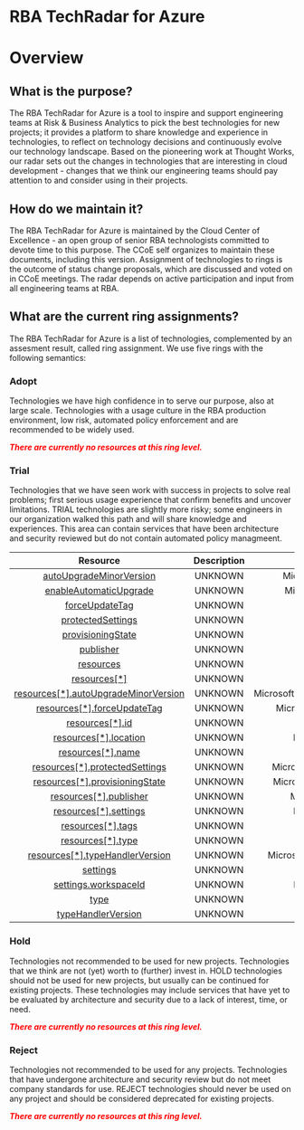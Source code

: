 
RBA TechRadar for Azure
=======================

# Overview

## What is the purpose?


The RBA TechRadar for Azure is a tool to inspire and support engineering teams at Risk & Business Analytics to pick the best technologies for new projects; it provides a platform to share knowledge and experience in technologies, to reflect on technology decisions and continuously evolve our technology landscape.  Based on the pioneering work at Thought Works, our radar sets out the changes in technologies that are interesting in cloud development - changes that we think our engineering teams should pay attention to and consider using in their projects.
## How do we maintain it?


The RBA TechRadar for Azure is maintained by the Cloud Center of Excellence - an open group of senior RBA technologists committed to devote time to this purpose.  The CCoE self organizes to maintain these documents, including this version.  Assignment of technologies to rings is the outcome of status change proposals, which are discussed and voted on in CCoE meetings.  The radar depends on active participation and input from all engineering teams at RBA.
## What are the current ring assignments?


The RBA TechRadar for Azure is a list of technologies, complemented by an assesment result, called ring assignment.  We use five rings with the following semantics:
### Adopt


Technologies we have high confidence in to serve our purpose, also at large scale.  Technologies with a usage culture in the RBA production environment, low risk, automated policy enforcement and are recommended to be widely used.  
  
***<font color="red"> There are currently no resources at this ring level. </font>***
### Trial


Technologies that we have seen work with success in projects to solve real problems;  first serious usage experience that confirm benefits and uncover limitations.  TRIAL technologies are slightly more risky; some engineers in our organization walked this path and will share knowledge and experiences.  This area can contain services that have been architecture and security reviewed but do not contain automated policy managmeent.  

|Resource|Description|Path|Status|
| :---: | :---: | :---: | :---: |
|[autoUpgradeMinorVersion](https://github.com/openrba/python-azure-techradar/tree/master/Microsoft.Compute/virtualMachines/extensions/autoUpgradeMinorVersion)|UNKNOWN|Microsoft.Compute/virtualMachines/extensions/autoUpgradeMinorVersion|TRIAL|
|[enableAutomaticUpgrade](https://github.com/openrba/python-azure-techradar/tree/master/Microsoft.Compute/virtualMachines/extensions/enableAutomaticUpgrade)|UNKNOWN|Microsoft.Compute/virtualMachines/extensions/enableAutomaticUpgrade|TRIAL|
|[forceUpdateTag](https://github.com/openrba/python-azure-techradar/tree/master/Microsoft.Compute/virtualMachines/extensions/forceUpdateTag)|UNKNOWN|Microsoft.Compute/virtualMachines/extensions/forceUpdateTag|TRIAL|
|[protectedSettings](https://github.com/openrba/python-azure-techradar/tree/master/Microsoft.Compute/virtualMachines/extensions/protectedSettings)|UNKNOWN|Microsoft.Compute/virtualMachines/extensions/protectedSettings|TRIAL|
|[provisioningState](https://github.com/openrba/python-azure-techradar/tree/master/Microsoft.Compute/virtualMachines/extensions/provisioningState)|UNKNOWN|Microsoft.Compute/virtualMachines/extensions/provisioningState|TRIAL|
|[publisher](https://github.com/openrba/python-azure-techradar/tree/master/Microsoft.Compute/virtualMachines/extensions/publisher)|UNKNOWN|Microsoft.Compute/virtualMachines/extensions/publisher|TRIAL|
|[resources](https://github.com/openrba/python-azure-techradar/tree/master/Microsoft.Compute/virtualMachines/extensions/resources)|UNKNOWN|Microsoft.Compute/virtualMachines/extensions/resources|TRIAL|
|[resources[*]](https://github.com/openrba/python-azure-techradar/tree/master/Microsoft.Compute/virtualMachines/extensions/resources[*])|UNKNOWN|Microsoft.Compute/virtualMachines/extensions/resources[*]|TRIAL|
|[resources[*].autoUpgradeMinorVersion](https://github.com/openrba/python-azure-techradar/tree/master/Microsoft.Compute/virtualMachines/extensions/resources[*].autoUpgradeMinorVersion)|UNKNOWN|Microsoft.Compute/virtualMachines/extensions/resources[*].autoUpgradeMinorVersion|TRIAL|
|[resources[*].forceUpdateTag](https://github.com/openrba/python-azure-techradar/tree/master/Microsoft.Compute/virtualMachines/extensions/resources[*].forceUpdateTag)|UNKNOWN|Microsoft.Compute/virtualMachines/extensions/resources[*].forceUpdateTag|TRIAL|
|[resources[*].id](https://github.com/openrba/python-azure-techradar/tree/master/Microsoft.Compute/virtualMachines/extensions/resources[*].id)|UNKNOWN|Microsoft.Compute/virtualMachines/extensions/resources[*].id|TRIAL|
|[resources[*].location](https://github.com/openrba/python-azure-techradar/tree/master/Microsoft.Compute/virtualMachines/extensions/resources[*].location)|UNKNOWN|Microsoft.Compute/virtualMachines/extensions/resources[*].location|TRIAL|
|[resources[*].name](https://github.com/openrba/python-azure-techradar/tree/master/Microsoft.Compute/virtualMachines/extensions/resources[*].name)|UNKNOWN|Microsoft.Compute/virtualMachines/extensions/resources[*].name|TRIAL|
|[resources[*].protectedSettings](https://github.com/openrba/python-azure-techradar/tree/master/Microsoft.Compute/virtualMachines/extensions/resources[*].protectedSettings)|UNKNOWN|Microsoft.Compute/virtualMachines/extensions/resources[*].protectedSettings|TRIAL|
|[resources[*].provisioningState](https://github.com/openrba/python-azure-techradar/tree/master/Microsoft.Compute/virtualMachines/extensions/resources[*].provisioningState)|UNKNOWN|Microsoft.Compute/virtualMachines/extensions/resources[*].provisioningState|TRIAL|
|[resources[*].publisher](https://github.com/openrba/python-azure-techradar/tree/master/Microsoft.Compute/virtualMachines/extensions/resources[*].publisher)|UNKNOWN|Microsoft.Compute/virtualMachines/extensions/resources[*].publisher|TRIAL|
|[resources[*].settings](https://github.com/openrba/python-azure-techradar/tree/master/Microsoft.Compute/virtualMachines/extensions/resources[*].settings)|UNKNOWN|Microsoft.Compute/virtualMachines/extensions/resources[*].settings|TRIAL|
|[resources[*].tags](https://github.com/openrba/python-azure-techradar/tree/master/Microsoft.Compute/virtualMachines/extensions/resources[*].tags)|UNKNOWN|Microsoft.Compute/virtualMachines/extensions/resources[*].tags|TRIAL|
|[resources[*].type](https://github.com/openrba/python-azure-techradar/tree/master/Microsoft.Compute/virtualMachines/extensions/resources[*].type)|UNKNOWN|Microsoft.Compute/virtualMachines/extensions/resources[*].type|TRIAL|
|[resources[*].typeHandlerVersion](https://github.com/openrba/python-azure-techradar/tree/master/Microsoft.Compute/virtualMachines/extensions/resources[*].typeHandlerVersion)|UNKNOWN|Microsoft.Compute/virtualMachines/extensions/resources[*].typeHandlerVersion|TRIAL|
|[settings](https://github.com/openrba/python-azure-techradar/tree/master/Microsoft.Compute/virtualMachines/extensions/settings)|UNKNOWN|Microsoft.Compute/virtualMachines/extensions/settings|TRIAL|
|[settings.workspaceId](https://github.com/openrba/python-azure-techradar/tree/master/Microsoft.Compute/virtualMachines/extensions/settings.workspaceId)|UNKNOWN|Microsoft.Compute/virtualMachines/extensions/settings.workspaceId|TRIAL|
|[type](https://github.com/openrba/python-azure-techradar/tree/master/Microsoft.Compute/virtualMachines/extensions/type)|UNKNOWN|Microsoft.Compute/virtualMachines/extensions/type|TRIAL|
|[typeHandlerVersion](https://github.com/openrba/python-azure-techradar/tree/master/Microsoft.Compute/virtualMachines/extensions/typeHandlerVersion)|UNKNOWN|Microsoft.Compute/virtualMachines/extensions/typeHandlerVersion|TRIAL|

### Hold


Technologies not recommended to be used for new projects. Technologies that we think are not (yet) worth to (further) invest in.  HOLD technologies should not be used for new projects, but usually can be continued for existing projects.  These technologies may include services that have yet to be evaluated by architecture and security due to a lack of interest, time, or need.  
  
***<font color="red"> There are currently no resources at this ring level. </font>***
### Reject


Technologies not recommended to be used for any projects. Technologies that have undergone architecture and security review but do not meet company standards for use.  REJECT technologies should never be used on any project and should be considered deprecated for existing projects.  
  
***<font color="red"> There are currently no resources at this ring level. </font>***